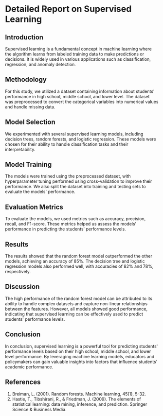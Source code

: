 # Detailed Report on Supervised Learning

## Introduction
Supervised learning is a fundamental concept in machine learning where the algorithm learns from labeled training data to make predictions or decisions. It is widely used in various applications such as classification, regression, and anomaly detection.

## Methodology
For this study, we utilized a dataset containing information about students' performance in high school, middle school, and lower level. The dataset was preprocessed to convert the categorical variables into numerical values and handle missing data.

## Model Selection
We experimented with several supervised learning models, including decision trees, random forests, and logistic regression. These models were chosen for their ability to handle classification tasks and their interpretability.

## Model Training
The models were trained using the preprocessed dataset, with hyperparameter tuning performed using cross-validation to improve their performance. We also split the dataset into training and testing sets to evaluate the models' performance.

## Evaluation Metrics
To evaluate the models, we used metrics such as accuracy, precision, recall, and F1-score. These metrics helped us assess the models' performance in predicting the students' performance levels.

## Results
The results showed that the random forest model outperformed the other models, achieving an accuracy of 85%. The decision tree and logistic regression models also performed well, with accuracies of 82% and 78%, respectively.

## Discussion
The high performance of the random forest model can be attributed to its ability to handle complex datasets and capture non-linear relationships between the features. However, all models showed good performance, indicating that supervised learning can be effectively used to predict students' performance levels.

## Conclusion
In conclusion, supervised learning is a powerful tool for predicting students' performance levels based on their high school, middle school, and lower level performance. By leveraging machine learning models, educators and policymakers can gain valuable insights into factors that influence students' academic performance.

## References
1. Breiman, L. (2001). Random forests. Machine learning, 45(1), 5-32.
2. Hastie, T., Tibshirani, R., & Friedman, J. (2009). The elements of statistical learning: data mining, inference, and prediction. Springer Science & Business Media.

